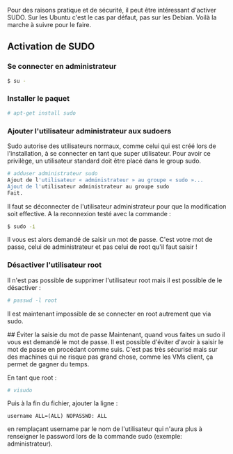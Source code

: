 Pour des raisons pratique et de sécurité, il peut être intéressant d'activer SUDO. 
Sur les Ubuntu c'est le cas par défaut, pas sur les Debian. Voilà la marche à suivre pour le faire.

## Activation de SUDO

### Se connecter en administrateur

```bash
$ su -
```

### Installer le paquet
```bash
# apt-get install sudo
```

### Ajouter l'utilisateur administrateur aux sudoers
Sudo autorise des utilisateurs normaux, comme celui qui est créé lors de l'installation, 
à se connecter en tant que super utilisateur. Pour avoir ce privilège, un utilisateur 
standard doit être placé dans le group sudo.

```bash
# adduser administrateur sudo
Ajout de l'utilisateur « administrateur » au groupe « sudo »...
Ajout de l'utilisateur administrateur au groupe sudo
Fait.
```

Il faut se déconnecter de l'utilisateur administrateur pour que la modification soit effective. 
A la reconnexion testé avec la commande :

```bash
$ sudo -i
```

Il vous est alors demandé de saisir un mot de passe. C'est votre mot de passe, 
celui de administrateur et pas celui de root qu'il faut saisir !

### Désactiver l'utilisateur root
Il n'est pas possible de supprimer l'utilisateur root mais il est possible de le désactiver :

```bash
# passwd -l root
```
Il est maintenant impossible de se connecter en root autrement que via sudo.

## Éviter la saisie du mot de passe
Maintenant, quand vous faites un sudo il vous est demandé le mot de passe. Il est possible d'éviter 
d'avoir à saisir le mot de passe en procédant comme suis. C'est pas très sécurisé mais sur des 
machines qui ne risque pas grand chose, comme les VMs client, ça permet de gagner du temps.

En tant que root :
```bash
# visudo
```
Puis à la fin du fichier, ajouter la ligne :
```
username ALL=(ALL) NOPASSWD: ALL
```
en remplaçant username par le nom de l'utilisateur qui n'aura plus à renseigner le password lors 
de la commande sudo (exemple: administrateur).

<!-- --- tags: linux -->
